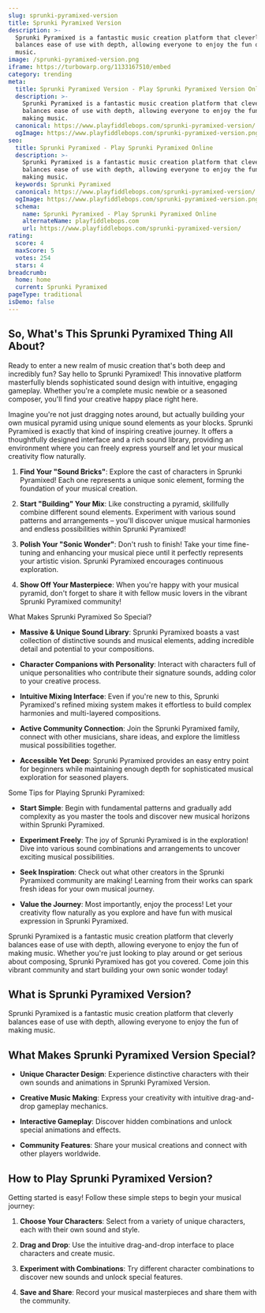 ```yaml
---
slug: sprunki-pyramixed-version
title: Sprunki Pyramixed Version
description: >-
  Sprunki Pyramixed is a fantastic music creation platform that cleverly
  balances ease of use with depth, allowing everyone to enjoy the fun of making
  music.
image: /sprunki-pyramixed-version.png
iframe: https://turbowarp.org/1133167510/embed
category: trending
meta:
  title: Sprunki Pyramixed Version - Play Sprunki Pyramixed Version Online
  description: >-
    Sprunki Pyramixed is a fantastic music creation platform that cleverly
    balances ease of use with depth, allowing everyone to enjoy the fun of
    making music.
  canonical: https://www.playfiddlebops.com/sprunki-pyramixed-version/
  ogImage: https://www.playfiddlebops.com/sprunki-pyramixed-version.png
seo:
  title: Sprunki Pyramixed - Play Sprunki Pyramixed Online
  description: >-
    Sprunki Pyramixed is a fantastic music creation platform that cleverly
    balances ease of use with depth, allowing everyone to enjoy the fun of
    making music.
  keywords: Sprunki Pyramixed
  canonical: https://www.playfiddlebops.com/sprunki-pyramixed-version/
  ogImage: https://www.playfiddlebops.com/sprunki-pyramixed-version.png
  schema:
    name: Sprunki Pyramixed - Play Sprunki Pyramixed Online
    alternateName: playfiddlebops.com
    url: https://www.playfiddlebops.com/sprunki-pyramixed-version/
rating:
  score: 4
  maxScore: 5
  votes: 254
  stars: 4
breadcrumb:
  home: home
  current: Sprunki Pyramixed
pageType: traditional
isDemo: false
---
```


## So, What's This Sprunki Pyramixed Thing All About?

Ready to enter a new realm of music creation that's both deep and incredibly fun? Say hello to Sprunki Pyramixed! This innovative platform masterfully blends sophisticated sound design with intuitive, engaging gameplay. Whether you're a complete music newbie or a seasoned composer, you'll find your creative happy place right here.

Imagine you're not just dragging notes around, but actually building your own musical pyramid using unique sound elements as your blocks. Sprunki Pyramixed is exactly that kind of inspiring creative journey. It offers a thoughtfully designed interface and a rich sound library, providing an environment where you can freely express yourself and let your musical creativity flow naturally.

1. **Find Your "Sound Bricks"**: Explore the cast of characters in Sprunki Pyramixed! Each one represents a unique sonic element, forming the foundation of your musical creation.

1. **Start "Building" Your Mix**: Like constructing a pyramid, skillfully combine different sound elements. Experiment with various sound patterns and arrangements – you'll discover unique musical harmonies and endless possibilities within Sprunki Pyramixed!

1. **Polish Your "Sonic Wonder"**: Don't rush to finish! Take your time fine-tuning and enhancing your musical piece until it perfectly represents your artistic vision. Sprunki Pyramixed encourages continuous exploration.

1. **Show Off Your Masterpiece**: When you're happy with your musical pyramid, don't forget to share it with fellow music lovers in the vibrant Sprunki Pyramixed community!

What Makes Sprunki Pyramixed So Special?

- **Massive & Unique Sound Library**: Sprunki Pyramixed boasts a vast collection of distinctive sounds and musical elements, adding incredible detail and potential to your compositions.

- **Character Companions with Personality**: Interact with characters full of unique personalities who contribute their signature sounds, adding color to your creative process.

- **Intuitive Mixing Interface**: Even if you're new to this, Sprunki Pyramixed's refined mixing system makes it effortless to build complex harmonies and multi-layered compositions.

- **Active Community Connection**: Join the Sprunki Pyramixed family, connect with other musicians, share ideas, and explore the limitless musical possibilities together.

- **Accessible Yet Deep**: Sprunki Pyramixed provides an easy entry point for beginners while maintaining enough depth for sophisticated musical exploration for seasoned players.

Some Tips for Playing Sprunki Pyramixed:

- **Start Simple**: Begin with fundamental patterns and gradually add complexity as you master the tools and discover new musical horizons within Sprunki Pyramixed.

- **Experiment Freely**: The joy of Sprunki Pyramixed is in the exploration! Dive into various sound combinations and arrangements to uncover exciting musical possibilities.

- **Seek Inspiration**: Check out what other creators in the Sprunki Pyramixed community are making! Learning from their works can spark fresh ideas for your own musical journey.

- **Value the Journey**: Most importantly, enjoy the process! Let your creativity flow naturally as you explore and have fun with musical expression in Sprunki Pyramixed.

Sprunki Pyramixed is a fantastic music creation platform that cleverly balances ease of use with depth, allowing everyone to enjoy the fun of making music. Whether you're just looking to play around or get serious about composing, Sprunki Pyramixed has got you covered. Come join this vibrant community and start building your own sonic wonder today!

## What is Sprunki Pyramixed Version?

Sprunki Pyramixed is a fantastic music creation platform that cleverly balances ease of use with depth, allowing everyone to enjoy the fun of making music.

## What Makes Sprunki Pyramixed Version Special?

- **Unique Character Design**: Experience distinctive characters with their own sounds and animations in Sprunki Pyramixed Version.

- **Creative Music Making**: Express your creativity with intuitive drag-and-drop gameplay mechanics.

- **Interactive Gameplay**: Discover hidden combinations and unlock special animations and effects.

- **Community Features**: Share your musical creations and connect with other players worldwide.

## How to Play Sprunki Pyramixed Version?

Getting started is easy! Follow these simple steps to begin your musical journey:

1. **Choose Your Characters**: Select from a variety of unique characters, each with their own sound and style.

1. **Drag and Drop**: Use the intuitive drag-and-drop interface to place characters and create music.

1. **Experiment with Combinations**: Try different character combinations to discover new sounds and unlock special features.

1. **Save and Share**: Record your musical masterpieces and share them with the community.
